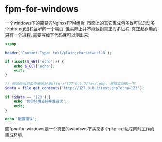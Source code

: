 # fpm-for-windows

一个windows下的简易的Nginx+FPM组合. 市面上的其它集成包多数可以启动多个php-cgi进程监听同一个端口, 但实际上并不能做到真正的多进程, 真正起作用的只有一个进程. 需要写如下代码就可以测出来:

```php
<?php

header('Content-Type: text/plain;charset=utf-8');

if (isset($_GET['echo'])) {
	echo $_GET['echo'];
	exit;
}

// 假如你当前的页面地址是http://127.0.0.2/test.php, 根据实际改一下. 
$data = file_get_contents('http://127.0.0.2/test.php?echo=123');

if ($data == '123') {
	echo '你的环境支持并发请求';
	exit;
}

echo '配置错误';
```

而fpm-for-windows是一个真正的windows下实现多个php-cgi进程同时工作的集成环境. 

